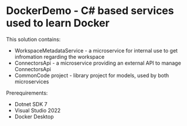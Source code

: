 # DockerDemo - C# based services used to learn Docker

This solution contains:
* WorkspaceMetadataService - a microservice for internal use to get infromation regarding the workspace
* ConnectorsApi - a microservice providing an external API to manage ConnectorsApi
* CommonCode project - library project for models, used by both microservices

Prerequirements:
* Dotnet SDK 7
* Visual Studio 2022
* Docker Desktop
